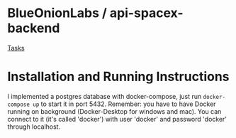 # BlueOnionLabs / api-spacex-backend
[Tasks](https://github.com/BlueOnionLabs/api-spacex-backend)

# Installation and Running Instructions
I implemented a postgres database with docker-compose, just run `docker-compose up` to start it in port 5432.
Remember: you have to have Docker running on background (Docker-Desktop for windows and mac).
You can connect to it (it's called 'docker') with user 'docker' and password 'docker' through localhost.


